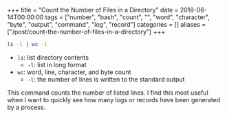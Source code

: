 +++
title = "Count the Number of Files in a Directory"
date = 2018-06-14T00:00:00
tags = ["number", "bash", "count", "", "word", "character", "byte", "output", "command", "log", "record"]
categories = []
aliases = ["/post/count-the-number-of-files-in-a-directory"]
+++


```bash
ls -l | wc -l
```
- `ls`: list directory contents
    - `-l`: list in long format
- `wc`: word, line, character, and byte count
    - `-l`: the number of lines is written to the standard output

This command counts the number of listed lines.
I find this most useful when I want to quickly see how many logs or records have been generated by a process.
